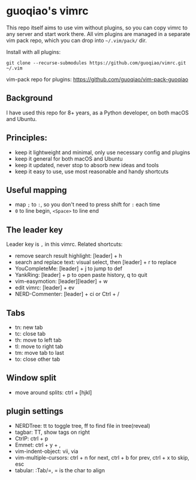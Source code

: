 # guoqiao's vimrc

This repo itself aims to use vim without plugins, so you can copy vimrc to any server and start work there.
All vim plugins are managed in a separate vim pack repo, which you can drop into `~/.vim/pack/` dir.

Install with all plugins:

    git clone --recurse-submodules https://github.com/guoqiao/vimrc.git ~/.vim

vim-pack repo for plugins: https://github.com/guoqiao/vim-pack-guoqiao

## Background
I have used this repo for 8+ years, as a Python developer, on both macOS and Ubuntu.

## Principles:
- keep it lightweight and minimal, only use necessary config and plugins
- keep it general for both macOS and Ubuntu
- keep it updated, never stop to absorb new ideas and tools
- keep it easy to use, use most reasonable and handy shortcuts

## Useful mapping
* map `;` to `:`, so you don't need to press shift for `:` each time
* `0` to line begin, `<Space>` to line end

## The leader key
Leader key is `,` in this vimrc. Related shortcuts:
* remove search result highlight: [leader] + h
* search and replace text: visual select, then [leader] + r to replace
* YouCompleteMe: [leader] + j to jump to def
* YankRing: [leader] + p to open paste history, q to quit
* vim-easymotion: [leader][leader] + w
* edit vimrc: [leader] + ev
* NERD-Commenter: [leader] + ci or Ctrl + /

## Tabs
* tn: new tab
* tc: close tab
* th: move to left tab
* tl: move to right tab
* tm: move tab to last
* to: close other tab

## Window split
* move around splits: ctrl + [hjkl]

## plugin settings
* NERDTree: tt to toggle tree, ff to find file in tree(reveal)
* tagbar: TT, show tags on right
* CtrlP: ctrl + p
* Emmet: ctrl + y + ,
* vim-indent-object: vii, via
* vim-multiple-cursors: ctrl + n for next, ctrl + b for prev, ctrl + x to skip, esc
* tabular: :Tab/=, = is the char to align
